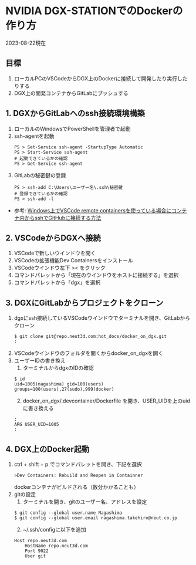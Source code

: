 # NVIDIA DGX-STATIONでのDockerの作り方

2023-08-22現在

## 目標

1. ローカルPCのVSCodeからDGX上のDockerに接続して開発したり実行したりする
2. DGX上の開発コンテナからGitLabにプッシュする

## 1. DGXからGitLabへのssh接続環境構築

1. ローカルのWindowsでPowerShellを管理者で起動
2. ssh-agentを起動
    ```
    PS > Set-Service ssh-agent -StartupType Automatic
    PS > Start-Service ssh-agent
    # 起動できているかの確認
    PS > Get-Service ssh-agent
    ```
3. GitLabの秘密鍵の登録
    ```
    PS > ssh-add C:\Users\ユーザー名\.ssh\秘密鍵
    # 登録できているかの確認
    PS > ssh-add -l
    ```
- 参考: [Windows上でVSCode remote containersを使っている場合にコンテナ内からsshでGitHubに接続する方法](https://qiita.com/SolKul/items/3103fdde94c09b044a3a)

## 2. VSCodeからDGXへ接続

1. VSCodeで新しいウインドウを開く
2. VSCodeの拡張機能Dev Containersをインストール
3. VSCodeウインドウ左下 >< をクリック
4. コマンドパレットから「現在のウインドウをホストに接続する」を選択
5. コマンドパレットから「dgx」を選択

## 3. DGXにGitLabからプロジェクトをクローン

1. dgxにssh接続しているVSCodeウインドウでターミナルを開き、GitLabからクローン
    ```
    $ git clone git@repo.neut3d.com:hot_docs/docker_on_dgx.git
    :
    ```
2. VSCodeウインドウのフォルダを開くからdocker_on_dgxを開く
3. ユーザーIDの書き換え
    1. ターミナルからdgxのIDの確認
    ```
    $ id
    uid=1005(nagashima) gid=100(users) groups=100(users),27(sudo),999(docker)
    ```
    2. docker_on_dgx/.devcontainer/Dockerfile を開き、USER_UIDを上のuidに書き換える
    ```
    :
    ARG USER_UID=1005
    :
    ```

## 4. DGX上のDocker起動

1. ctrl + shift + p でコマンドパレットを開き、下記を選択
    ```
    >Dev Containers: Rebuild and Reopen in Containner
    ```
    dockerコンテナがビルドされる（数分かかることも）
2. gitの設定
    1. ターミナルを開き、gitのユーザー名、アドレスを設定
    ```
    $ git config --global user.name Nagashima
    $ git config --global user.email nagashima.takehiro@neut.co.jp
    ```
    2. ~/.ssh/configに以下を追加
    ```
    Host repo.neut3d.com
        HostName repo.neut3d.com
        Port 9022
        User git
    ```